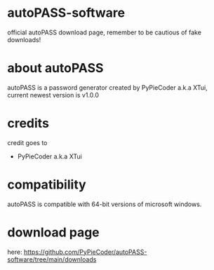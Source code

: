 # autoPASS-software
official autoPASS download page, remember to be cautious of fake downloads!
# about autoPASS
autoPASS is a password generator created by PyPieCoder a.k.a XTui, current newest version is v1.0.0
# credits
credit goes to
- PyPieCoder a.k.a XTui
# compatibility
autoPASS is compatible with 64-bit versions of microsoft windows.
# download page
here: https://github.com/PyPieCoder/autoPASS-software/tree/main/downloads




